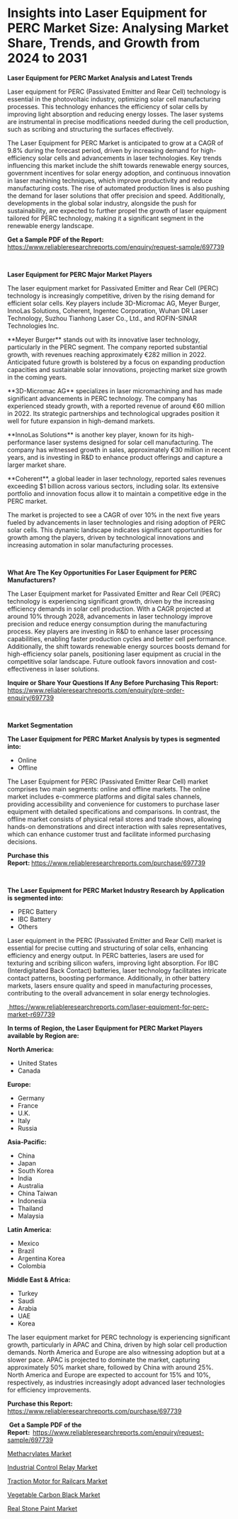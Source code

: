 <p><h1>Insights into Laser Equipment for PERC Market Size: Analysing Market Share, Trends, and Growth from 2024 to 2031</h1></p><p><strong>Laser Equipment for PERC Market Analysis and Latest Trends</strong></p>
<p><p>Laser equipment for PERC (Passivated Emitter and Rear Cell) technology is essential in the photovoltaic industry, optimizing solar cell manufacturing processes. This technology enhances the efficiency of solar cells by improving light absorption and reducing energy losses. The laser systems are instrumental in precise modifications needed during the cell production, such as scribing and structuring the surfaces effectively.</p><p>The Laser Equipment for PERC Market is anticipated to grow at a CAGR of 9.8% during the forecast period, driven by increasing demand for high-efficiency solar cells and advancements in laser technologies. Key trends influencing this market include the shift towards renewable energy sources, government incentives for solar energy adoption, and continuous innovation in laser machining techniques, which improve productivity and reduce manufacturing costs. The rise of automated production lines is also pushing the demand for laser solutions that offer precision and speed. Additionally, developments in the global solar industry, alongside the push for sustainability, are expected to further propel the growth of laser equipment tailored for PERC technology, making it a significant segment in the renewable energy landscape.</p></p>
<p><strong>Get a Sample PDF of the Report:&nbsp;</strong> <a href="https://www.reliableresearchreports.com/enquiry/request-sample/697739?utm_campaign=5&utm_medium=2&utm_source=Github&utm_content=ia&utm_term=10122024&utm_id=laser-equipment-for-perc">https://www.reliableresearchreports.com/enquiry/request-sample/697739</a></p>
<p>&nbsp;</p>
<p><strong>Laser Equipment for PERC Major Market Players</strong></p>
<p><p>The laser equipment market for Passivated Emitter and Rear Cell (PERC) technology is increasingly competitive, driven by the rising demand for efficient solar cells. Key players include 3D-Micromac AG, Meyer Burger, InnoLas Solutions, Coherent, Ingentec Corporation, Wuhan DR Laser Technology, Suzhou Tianhong Laser Co., Ltd., and ROFIN-SINAR Technologies Inc.</p><p>**Meyer Burger** stands out with its innovative laser technology, particularly in the PERC segment. The company reported substantial growth, with revenues reaching approximately €282 million in 2022. Anticipated future growth is bolstered by a focus on expanding production capacities and sustainable solar innovations, projecting market size growth in the coming years.</p><p>**3D-Micromac AG** specializes in laser micromachining and has made significant advancements in PERC technology. The company has experienced steady growth, with a reported revenue of around €60 million in 2022. Its strategic partnerships and technological upgrades position it well for future expansion in high-demand markets.</p><p>**InnoLas Solutions** is another key player, known for its high-performance laser systems designed for solar cell manufacturing. The company has witnessed growth in sales, approximately €30 million in recent years, and is investing in R&D to enhance product offerings and capture a larger market share.</p><p>**Coherent**, a global leader in laser technology, reported sales revenues exceeding $1 billion across various sectors, including solar. Its extensive portfolio and innovation focus allow it to maintain a competitive edge in the PERC market.</p><p>The market is projected to see a CAGR of over 10% in the next five years fueled by advancements in laser technologies and rising adoption of PERC solar cells. This dynamic landscape indicates significant opportunities for growth among the players, driven by technological innovations and increasing automation in solar manufacturing processes.</p></p>
<p>&nbsp;</p>
<p><strong>What Are The Key Opportunities For Laser Equipment for PERC Manufacturers?</strong></p>
<p><p>The Laser Equipment market for Passivated Emitter and Rear Cell (PERC) technology is experiencing significant growth, driven by the increasing efficiency demands in solar cell production. With a CAGR projected at around 10% through 2028, advancements in laser technology improve precision and reduce energy consumption during the manufacturing process. Key players are investing in R&D to enhance laser processing capabilities, enabling faster production cycles and better cell performance. Additionally, the shift towards renewable energy sources boosts demand for high-efficiency solar panels, positioning laser equipment as crucial in the competitive solar landscape. Future outlook favors innovation and cost-effectiveness in laser solutions.</p></p>
<p><strong>Inquire or Share Your Questions If Any Before Purchasing This Report:</strong> <a href="https://www.reliableresearchreports.com/enquiry/pre-order-enquiry/697739?utm_campaign=5&utm_medium=2&utm_source=Github&utm_content=ia&utm_term=10122024&utm_id=laser-equipment-for-perc">https://www.reliableresearchreports.com/enquiry/pre-order-enquiry/697739</a></p>
<p>&nbsp;</p>
<p><strong>Market Segmentation</strong></p>
<p><strong>The Laser Equipment for PERC Market Analysis by types is segmented into:</strong></p>
<p><ul><li>Online</li><li>Offline</li></ul></p>
<p><p>The Laser Equipment for PERC (Passivated Emitter Rear Cell) market comprises two main segments: online and offline markets. The online market includes e-commerce platforms and digital sales channels, providing accessibility and convenience for customers to purchase laser equipment with detailed specifications and comparisons. In contrast, the offline market consists of physical retail stores and trade shows, allowing hands-on demonstrations and direct interaction with sales representatives, which can enhance customer trust and facilitate informed purchasing decisions.</p></p>
<p><strong>Purchase this Report:&nbsp;</strong><a href="https://www.reliableresearchreports.com/purchase/697739?utm_campaign=5&utm_medium=2&utm_source=Github&utm_content=ia&utm_term=10122024&utm_id=laser-equipment-for-perc">https://www.reliableresearchreports.com/purchase/697739</a></p>
<p>&nbsp;</p>
<p><strong>The Laser Equipment for PERC Market Industry Research by Application is segmented into:</strong></p>
<p><ul><li>PERC Battery</li><li>IBC Battery</li><li>Others</li></ul></p>
<p><p>Laser equipment in the PERC (Passivated Emitter and Rear Cell) market is essential for precise cutting and structuring of solar cells, enhancing efficiency and energy output. In PERC batteries, lasers are used for texturing and scribing silicon wafers, improving light absorption. For IBC (Interdigitated Back Contact) batteries, laser technology facilitates intricate contact patterns, boosting performance. Additionally, in other battery markets, lasers ensure quality and speed in manufacturing processes, contributing to the overall advancement in solar energy technologies.</p></p>
<p><a href="https://www.reliableresearchreports.com/laser-equipment-for-perc-market-r697739?utm_campaign=5&utm_medium=2&utm_source=Github&utm_content=ia&utm_term=10122024&utm_id=laser-equipment-for-perc">&nbsp;https://www.reliableresearchreports.com/laser-equipment-for-perc-market-r697739</a></p>
<p><strong>In terms of Region, the Laser Equipment for PERC Market Players available by Region are:</strong></p>
<p>
    <p> <strong> North America: </strong>
        <ul>
            <li>United States</li>
            <li>Canada</li>
        </ul>
        </p> 
    <p> <strong> Europe: </strong>
        <ul>
            <li>Germany</li>
            <li>France</li>
            <li>U.K.</li>
            <li>Italy</li>
            <li>Russia</li>
        </ul>
        </p> 
    <p> <strong> Asia-Pacific: </strong>
        <ul>
            <li>China</li>
            <li>Japan</li>
            <li>South Korea</li>
            <li>India</li>
            <li>Australia</li>
            <li>China Taiwan</li>
            <li>Indonesia</li>
            <li>Thailand</li>
            <li>Malaysia</li>
        </ul>
        </p> 
    <p> <strong> Latin America: </strong>
        <ul>
            <li>Mexico</li>
            <li>Brazil</li>
            <li>Argentina Korea</li>
            <li>Colombia</li>
        </ul>
        </p> 
    <p> <strong> Middle East & Africa: </strong>
        <ul>
            <li>Turkey</li>
            <li>Saudi</li>
            <li>Arabia</li>
            <li>UAE</li>
            <li>Korea</li>
        </ul>
    </p>
    </p>
<p><p>The laser equipment market for PERC technology is experiencing significant growth, particularly in APAC and China, driven by high solar cell production demands. North America and Europe are also witnessing adoption but at a slower pace. APAC is projected to dominate the market, capturing approximately 50% market share, followed by China with around 25%. North America and Europe are expected to account for 15% and 10%, respectively, as industries increasingly adopt advanced laser technologies for efficiency improvements.</p></p>
<p><strong>Purchase this Report: </strong><a href="https://www.reliableresearchreports.com/purchase/697739?utm_campaign=5&utm_medium=2&utm_source=Github&utm_content=ia&utm_term=10122024&utm_id=laser-equipment-for-perc">https://www.reliableresearchreports.com/purchase/697739</a></p>
<p>&nbsp;<strong>Get a Sample PDF of the Report:&nbsp;&nbsp;</strong><a href="https://www.reliableresearchreports.com/enquiry/request-sample/697739?utm_campaign=5&utm_medium=2&utm_source=Github&utm_content=ia&utm_term=10122024&utm_id=laser-equipment-for-perc">https://www.reliableresearchreports.com/enquiry/request-sample/697739</a></p>
<p><strong></strong></p>
<p><p><a href="https://www.linkedin.com/pulse/th-score-market-0ptye?utm_campaign=5&utm_medium=2&utm_source=Github&utm_content=ia&utm_term=10122024&utm_id=laser-equipment-for-perc">Methacrylates Market</a></p><p><a href="https://github.com/lylyparadise/Market-Research-Report-List-5/blob/main/industrial-control-relay-market.md?utm_campaign=5&utm_medium=2&utm_source=Github&utm_content=ia&utm_term=10122024&utm_id=laser-equipment-for-perc">Industrial Control Relay Market</a></p><p><a href="https://github.com/FlorianWolf90/Market-Research-Report-List-1/blob/main/traction-motor-for-railcars-market.md?utm_campaign=5&utm_medium=2&utm_source=Github&utm_content=ia&utm_term=10122024&utm_id=laser-equipment-for-perc">Traction Motor for Railcars Market</a></p><p><a href="https://www.linkedin.com/pulse/futur-trend-quest-sl8ue?utm_campaign=5&utm_medium=2&utm_source=Github&utm_content=ia&utm_term=10122024&utm_id=laser-equipment-for-perc">Vegetable Carbon Black Market</a></p><p><a href="https://www.linkedin.com/pulse/futur-trend-quest-sl8ue?utm_campaign=5&utm_medium=2&utm_source=Github&utm_content=ia&utm_term=10122024&utm_id=laser-equipment-for-perc">Real Stone Paint Market</a></p></p>